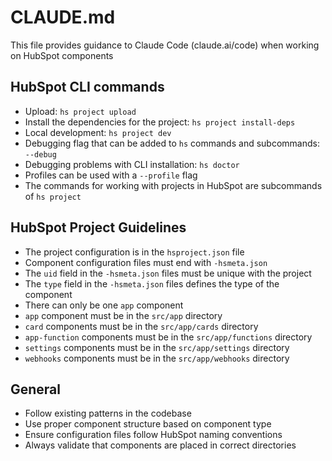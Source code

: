 # CLAUDE.md

This file provides guidance to Claude Code (claude.ai/code) when working on HubSpot components 

## HubSpot CLI commands
- Upload: `hs project upload`
- Install the dependencies for the project: `hs project install-deps`
- Local development: `hs project dev`
- Debugging flag that can be added to `hs` commands and subcommands: `--debug`
- Debugging problems with CLI installation: `hs doctor`
- Profiles can be used with a `--profile` flag
- The commands for working with projects in HubSpot are subcommands of `hs project`

## HubSpot Project Guidelines
- The project configuration is in the `hsproject.json` file
- Component configuration files must end with `-hsmeta.json`
- The `uid` field in the `-hsmeta.json` files must be unique with the project
- The `type` field in the `-hsmeta.json` files defines the type of the component
- There can only be one `app` component
- `app` component must be in the `src/app` directory
- `card` components must be in the `src/app/cards` directory
- `app-function` components must be in the `src/app/functions` directory
- `settings` components must be in the `src/app/settings` directory
- `webhooks` components must be in the `src/app/webhooks` directory

## General
- Follow existing patterns in the codebase
- Use proper component structure based on component type
- Ensure configuration files follow HubSpot naming conventions
- Always validate that components are placed in correct directories